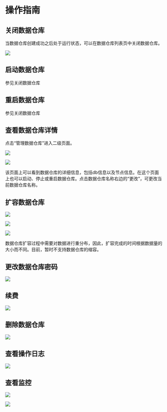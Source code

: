 

# 操作指南

## 关闭数据仓库

当数据仓库创建成功之后处于运行状态，可以在数据仓库列表页中关闭数据仓库。

![](/images/udw11.png)

## 启动数据仓库

参见关闭数据仓库

## 重启数据仓库

参见关闭数据仓库

## 查看数据仓库详情

点击“管理数据仓库”进入二级页面。

![](/images/udw12.png)

![](/images/udw13.png)

该页面上可以看到数据仓库的详细信息，包括db信息以及节点信息。在这个页面上也可以启动、停止或重启数据仓库。点击数据仓库名称右边的“更改”，可更改当前数据仓库名称。

## 扩容数据仓库

![](/images/udw14.png)

![](/images/udw15.png)

![](/images/udw16.png)

数据仓库扩容过程中需要对数据进行重分布，因此，扩容完成的时间根据数据量的大小而不同。目前，暂时不支持数据仓库的缩容。

## 更改数据仓库密码

![](/images/udw17.png)

## 续费

![](/images/udw18.png)

## 删除数据仓库

![](/images/udw19.png)

## 查看操作日志

![](/images/udw20.png)

## 查看监控

![](/images/udw21.png)

![](/images/udw21.png)
